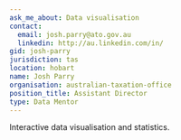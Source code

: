 ```yaml
---
ask_me_about: Data visualisation
contact:
  email: josh.parry@ato.gov.au
  linkedin: http://au.linkedin.com/in/
gid: josh-parry
jurisdiction: tas
location: hobart
name: Josh Parry
organisation: australian-taxation-office
position_title: Assistant Director
type: Data Mentor
---
```


Interactive data visualisation and statistics.